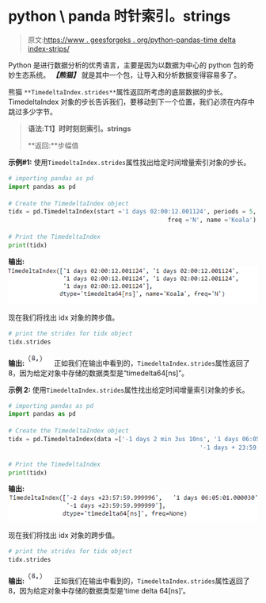 # python \ panda 时针索引。strings

> 原文:[https://www . geesforgeks . org/python-pandas-time delta index-strips/](https://www.geeksforgeeks.org/python-pandas-timedeltaindex-strides/)

Python 是进行数据分析的优秀语言，主要是因为以数据为中心的 python 包的奇妙生态系统。 ***【熊猫】*** 就是其中一个包，让导入和分析数据变得容易多了。

熊猫 `**TimedeltaIndex.strides**`属性返回所考虑的底层数据的步长。TimedeltaIndex 对象的步长告诉我们，要移动到下一个位置，我们必须在内存中跳过多少字节。

> **语法:T1】时时刻刻索引。strings**
> 
> **返回:**步幅值

**示例#1:** 使用`TimedeltaIndex.strides`属性找出给定时间增量索引对象的步长。

```py
# importing pandas as pd
import pandas as pd

# Create the TimedeltaIndex object
tidx = pd.TimedeltaIndex(start ='1 days 02:00:12.001124', periods = 5, 
                                             freq ='N', name ='Koala')

# Print the TimedeltaIndex
print(tidx)
```

**输出:**
![](img/75ab1c0367ba57bef5326586ed03f7f9.png)

现在我们将找出 idx 对象的跨步值。

```py
# print the strides for tidx object
tidx.strides
```

**输出:**
![](img/e6775148811135bbf01df31baf77fee3.png)
正如我们在输出中看到的，`TimedeltaIndex.strides`属性返回了 8，因为给定对象中存储的数据类型是“timedelta64[ns]”。

**示例 2:** 使用`TimedeltaIndex.strides`属性找出给定时间增量索引对象的步长。

```py
# importing pandas as pd
import pandas as pd

# Create the TimedeltaIndex object
tidx = pd.TimedeltaIndex(data =['-1 days 2 min 3us 10ns', '1 days 06:05:01.000030',
                                                      '-1 days + 23:59:59.999999'])

# Print the TimedeltaIndex
print(tidx)
```

**输出:**
![](img/9fcfc935fbe07b4e4e3e3328815e648a.png)

现在我们将找出 idx 对象的跨步值。

```py
# print the strides for tidx object
tidx.strides
```

**输出:**
![](img/e6775148811135bbf01df31baf77fee3.png)
正如我们在输出中看到的，`TimedeltaIndex.strides`属性返回了 8，因为给定对象中存储的数据类型是‘time delta 64[ns]’。